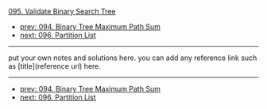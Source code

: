 [095. Validate Binary Search Tree](http://www.lintcode.com/problem/validate-binary-search-tree)

- [prev: 094. Binary Tree Maximum Path Sum](094-binary-tree-maximum-path-sum.md)
- [next: 096. Partition List](096-partition-list.md)

---

put your own notes and solutions here.
you can add any reference link such as [title](reference url) here.

---

- [prev: 094. Binary Tree Maximum Path Sum](094-binary-tree-maximum-path-sum.md)
- [next: 096. Partition List](096-partition-list.md)
